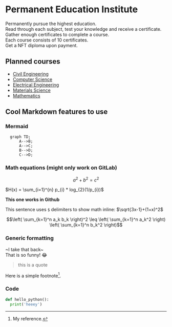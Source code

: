# Permanent Education Institute

Permanently pursue the highest education.  
Read through each subject, test your knowledge and receive a certificate.  
Gather enough certificates to complete a course.  
Each course consists of 10 certificates.  
Get a NFT diploma upon payment.  

## Planned courses

- [Civil Engineering](courses/civil-engineering.md)
- [Computer Science](courses/computer-science.md)
- [Electrical Engineering](courses/electrical-engineering.md)
- [Materials Science](courses/materials-science.md)
- [Mathematics](courses/mathematics.md)


## Cool Markdown features to use

### Mermaid

```mermaid
  graph TD;
      A-->B;
      A-->C;
      B-->D;
      C-->D;
```

### Math equations (might only work on GitLab)

```math
\tag{1} a^2+b^2=c^2
```

$`H(x) = \sum_{i=1}^{n} p_{i} * log_{2}(1/p_{i})`$


**This one works in Github**  

This sentence uses `$` delimiters to show math inline:  $\sqrt{3x-1}+(1+x)^2$  

$$\left( \sum_{k=1}^n a_k b_k \right)^2 \leq \left( \sum_{k=1}^n a_k^2 \right) \left( \sum_{k=1}^n b_k^2 \right)$$


### Generic formatting

~I take that back~  
That is so funny! :joy:  
> this is a quote  

Here is a simple footnote[^1].  

[^1]: My reference.  

### Code

```python
def hello_python():
  print('heeey')
```
